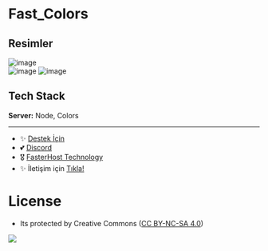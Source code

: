 # Fast_Colors

## Resimler

![image](https://user-images.githubusercontent.com/63351166/212912635-49046b23-20b1-45c5-8c68-f1a4b1e5a85a.png)<br>
![image](https://user-images.githubusercontent.com/63351166/212912709-8e29ad87-7e59-4bac-878c-2772632ce091.png)
![image](https://user-images.githubusercontent.com/63351166/212912739-e0781714-5394-4e8a-8556-1d814565cc4e.png)


## Tech Stack

**Server:** Node, Colors

---
- ✨ [Destek İçin](https://fastuptime.com) <br>
- 💕 [Discord](https://fastuptime.com/discord)<br>
- 🎖️ [FasterHost Technology](https://fasterhost.tech/)<br>
- ✨ İletişim için [Tıkla!](mailto:fastuptime@gmail.com)<br>

# License
- Its protected by Creative Commons ([CC BY-NC-SA 4.0](https://creativecommons.org/licenses/by-nc-sa/4.0/))

<a href="https://creativecommons.org/licenses/by-nc-sa/4.0/" title="BYNCSA40"><img src="https://licensebuttons.net/l/by-nc-sa/4.0/88x31.png"></a>


